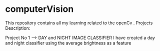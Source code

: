 # computerVision
This repository contains all my learning related to the openCv .
Projects Description:

Project No 1 --> DAY and NIGHT IMAGE CLASSIFIER
I have created a day and night classifier using the average brightness as a feature
